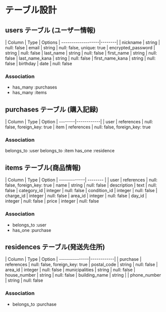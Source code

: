# テーブル設計
## users テーブル (ユーザー情報)

| Column             | Type   | Options
| -------------------|--------|
| nickname           | string | null: false
| email              | string | null: false, unique: true
| encrypted_password | string | null: false
| last_name          | string | null: false
| first_name         | string | null: false
| last_name_kana     | string | null: false
| first_name_kana    | string | null: false
| birthday           | date   | null: false

### Association

- has_many :purchases
- has_many :items

## purchases テーブル (購入記録)

| Column  | Type       | Option
| --------|------------| 
| user    | references | null: false, foreign_key: true
| item    | references | null: false, foreign_key: true

### Association

belongs_to :user
belongs_to :item
has_one :residence

## items テーブル(商品情報)

| Column       | Type       | Option
| -------------| --------   | 
| user         | references | null: false, foreign_key: true
| name         | string     | null: false
| description  | text       | null: false
| category_id  | integer    | null: false
| condition_id | integer    | null: false
| charge_id   | integer    | null: false
| area_id      | integer    | null: false
| day_id      | integer    | null: false
| price        | integer    | null: false

### Association

- belongs_to :user
- has_one :purchase

## residences テーブル(発送先住所)

| Column         | Type       | Option
| ---------------|------------|
| purchase       | references | null: false, foreign_key: true
| postal_code    | string     | null: false
| area_id        | integer    | null: false
| municipalities | string     | null: false
| house_number   | string     | null: false
| building_name  | string     |
| phone_number   | string     | null: false

### Association

- belongs_to :purchase
